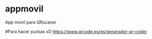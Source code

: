 # appmovil
App movil para QRscaner

#Para hacer purbas xD
https://www.qrcode.es/es/generador-qr-code/
